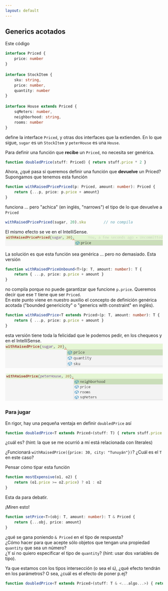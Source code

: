 ```yaml
---
layout: default
---
```


## Generics acotados

Este código
``` typescript
interface Priced {
    price: number
}

interface StockItem {
    sku: string,
    price: number,
    quantity: number
}

interface House extends Priced {
    sqMeters: number,
    neighborhood: string,
    rooms: number
}
``` 
define la interface `Priced`, y otras dos interfaces que la extienden. En lo que sigue, `sugar` es un `StockItem` y `peterHouse` es una `House`.

Para definir una función que **recibe** un `Priced`, no necesita ser genérica.

``` typescript
function doubledPrice(stuff: Priced) { return stuff.price * 2 }
```

Ahora, ¿qué pasa si queremos definir una función que **devuelve** un Priced? Supongamos que tenemos esta función
``` typescript
function withRaisedPricePriced(p: Priced, amount: number): Priced {
    return {...p, price: p.price + amount}
}
```

funciona ... pero "achica"  (en inglés, "narrows") el tipo de lo que devuelve a `Priced`
``` typescript
withRaisedPricePriced(sugar, 20).sku        // no compila
```
El mismo efecto se ve en el IntelliSense.
![Acota a Price](./images/narrow-interface.jpg)

La solución es que esta función sea genérica ... pero no demasiado. Esta versión
``` typescript
function withRaisedPriceUnbound<T>(p: T, amount: number): T {
    return { ...p, price: p.price + amount }
}
```
no compila porque no puede garantizar que funcione `p.price`. Queremos decir que ese `T` tiene que ser `Priced`.  
En este punto viene en nuestro auxilio el concepto de definición genérica acotada ("bounded genericicity" o "generics with constraint" en inglés). 
``` typescript
function withRaisedPrice<T extends Priced>(p: T, amount: number): T {
    return { ...p, price: p.price + amount }
}
```
esta versión tiene toda la felicidad que le podemos pedir, en los chequeos y en el IntelliSense.
![Qué lindo intellisense - 1](./images/bounded-generic-interface-1.jpg)

![Qué lindo intellisense - 2](./images/bounded-generic-interface-2.jpg)


### Para jugar
En rigor, hay una pequeña ventaja en definir `doubledPrice` así
``` typescript
function doubledPrice<T extends Priced>(stuff: T) { return stuff.price * 2 }
```
¿cuál es? (hint: la que se me ocurrió a mí está relacionada con literales)

¿Funcionará `withRaisedPrice({price: 30, city: "Tunuyán"})`? ¿Cuál es el `T` en este caso?

Pensar cómo tipar esta función
``` typescript
function mostExpensive(o1, o2) {
    return (o1.price >= o2.price) ? o1 : o2
}
```
Esta da para debatir.

¡Miren esto!
``` typescript
function setPrice<T>(obj: T, amount: number): T & Priced {
    return {...obj, price: amount}
}
```
¿qué se gana poniendo `& Priced` en el tipo de respuesta?  
¿Cómo hacer para que acepte sólo objetos que tengan una propiedad `quantity` que sea un número?  
¿Y si no quiero especificar el tipo de `quantity`? (hint: usar dos variables de tipo).

Ya que estamos con los tipos intersección (o sea el `&`), ¿qué efecto tendrán en los parámetros? O sea, ¿cuál es el efecto de poner p.ej?
``` typescript
function doubledPrice<T extends Priced>(stuff: T & <...algo...>) { return stuff.price * 2 }
```

